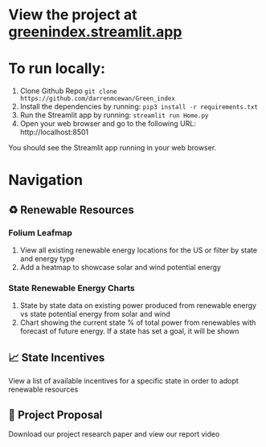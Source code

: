 # View the project at [greenindex.streamlit.app](https://greenindex.streamlit.app/)

# To run locally: 
1. Clone Github Repo
`git clone https://github.com/darrenmcewan/Green_index`
2. Install the dependencies by running:
`pip3 install -r requirements.txt`
3. Run the Streamlit app by running:
`streamlit run Home.py`
4. Open your web browser and go to the following URL:
http://localhost:8501

You should see the Streamlit app running in your web browser.

# Navigation

## ♻️ Renewable Resources
### Folium Leafmap 
1. View all existing renewable energy locations for the US or filter by state and energy type
2. Add a heatmap to showcase solar and wind potential energy


### State Renewable Energy Charts
1. State by state data on existing power produced from renewable energy vs state potential energy from solar and wind
2. Chart showing the current state % of total power from renewables with forecast of future energy. If a state has set a goal, it will be shown

## 📈 State Incentives
View a list of available incentives for a specific state in order to adopt renewable resources

## 📄 Project Proposal
Download our project research paper and view our report video
